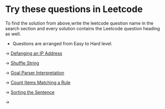# Try these questions in Leetcode

To find the solution from above,write the leetcode question name in the search 
section and every solution contains the Leetcode question heading as well.

* Questions are arranged from Easy to Hard level.

-> [Defanging an IP Address](https://leetcode.com/problems/defanging-an-ip-address/description/)

-> [Shuffle String](https://leetcode.com/problems/shuffle-string/)

-> [Goal Parser Interpretation](https://leetcode.com/problems/goal-parser-interpretation/)

-> [Count Items Matching a Rule](https://leetcode.com/problems/count-items-matching-a-rule/)

-> [Sorting the Sentence](https://leetcode.com/problems/sorting-the-sentence/)

-> []()
